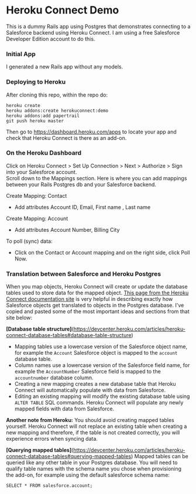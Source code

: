 # Heroku Connect Demo
This is a dummy Rails app using Postgres that demonstrates connecting to a Salesforce backend using Heroku Connect. I am using a free Salesforce Developer Edition account to do this.

### Initial App
I generated a new Rails app without any models.

### Deploying to Heroku
After cloning this repo, within the repo do: 
```
heroku create
heroku addons:create herokuconnect:demo
heroku addons:add papertrail
git push heroku master
```
Then go to https://dashboard.heroku.com/apps to locate your app and check that Heroku Connect is there as an add-on. 

### On the Heroku Dashboard
Click on Heroku Connect > Set Up Connection > Next > Authorize > Sign into your Salesforce account.  
Scroll down to the Mappings section. Here is where you can add mappings between your Rails Postgres db and your Salesforce backend. 

Create Mapping: Contact 
  - Add attributes Account ID, Email, First name , Last name    
  
Create Mapping: Account  
  - Add attributes Account Number, Billing City  

To poll (sync) data:  
  - Click on the Contact or Account mapping and on the right side, click Poll Now.  

### Translation between Salesforce and Heroku Postgres
When you map objects, Heroku Connect will create or update the database tables used to store data for the mapped object. [This page from the Heroku Connect documentation site](https://devcenter.heroku.com/articles/heroku-connect-database-tables) is very helpful in describing exactly how Salesforce objects get translated to objects in the Postgres database. I've copied and pasted some of the most important ideas and sections from that site below:  

**[Database table structure]**(https://devcenter.heroku.com/articles/heroku-connect-database-tables#database-table-structure)
- Mapping tables use a lowercase version of the Salesforce object name, for example the `Account` Salesforce object is mapped to the `account` database table.
- Column names use a lowercase version of the Salesforce field name, for example the `AccountNumber` Salesforce field is mapped to the `accountnumber` database column.
- Creating a new mapping creates a new database table that Heroku Connect will automatically populate with data from Salesforce.
- Editing an existing mapping will modify the existing database table using `ALTER TABLE` SQL commands. Heroku Connect will populate any newly mapped fields with data from Salesforce.  

**Another note from Heroku:**
You should avoid creating mapped tables yourself. Heroku Connect will not replace an existing table when creating a new mapping and therefore, if the table is not created correctly, you will experience errors when syncing data.  

**[Querying mapped tables]**(https://devcenter.heroku.com/articles/heroku-connect-database-tables#querying-mapped-tables)
Mapped tables can be queried like any other table in your Postgres database. You will need to qualify table names with the schema name you chose when provisioning the add-on, for example using the default salesforce schema name:
```
SELECT * FROM salesforce.account;
```


